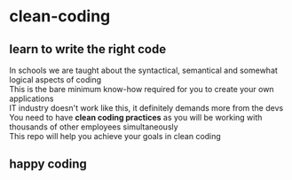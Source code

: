 # clean-coding  

## learn to write the right code  

In schools we are taught about the syntactical, semantical and somewhat logical aspects of coding  
This is the bare minimum know-how required for you to create your own applications  
IT industry doesn't work like this, it definitely demands more from the devs  
You need to have **clean coding practices** as you will be working with thousands of other employees simultaneously  
This repo will help you achieve your goals in clean coding  

## happy coding
